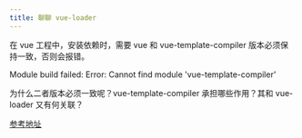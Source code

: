```yaml
---
title: 聊聊 vue-loader
---
```


在 vue 工程中，安装依赖时，需要 vue 和 vue-template-compiler 版本必须保持一致，否则会报错。

Module build failed: Error: Cannot find module 'vue-template-compiler'

为什么二者版本必须一致呢？vue-template-compiler 承担哪些作用？其和 vue-loader 又有何关联？

[参考地址](https://zhuanlan.zhihu.com/p/114239056)
